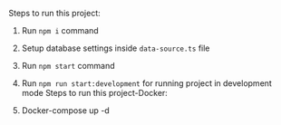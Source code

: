
Steps to run this project:

1. Run `npm i` command
2. Setup database settings inside `data-source.ts` file
3. Run `npm start` command
4. Run `npm run start:development` for running project in development mode 
Steps to run this project-Docker: 

1. Docker-compose up -d